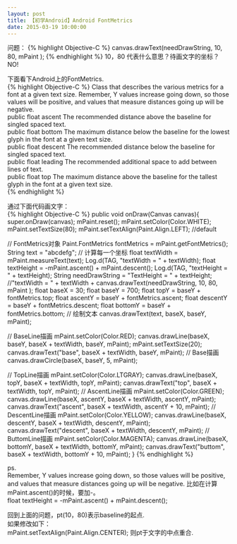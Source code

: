 ```yaml
---
layout: post
title: 【初学Android】Android FontMetrics
date: 2015-03-19 10:00:00
---
```


问题：
{% highlight Objective-C %}
canvas.drawText(needDrawString, 10, 80, mPaint );
{% endhighlight %}
10，80 代表什么意思？待画文字的坐标？NO!

下面看下Android上的FontMetrics.<br/>
{% highlight Objective-C %}
Class that describes the various metrics for a font at a given text size. Remember, Y values increase going down, so those values will be positive, and values that measure distances going up will be negative. <br/>
public float	ascent	The recommended distance above the baseline for singled spaced text.<br/>
public float	bottom	The maximum distance below the baseline for the lowest glyph in the font at a given text size.<br/>
public float	descent	The recommended distance below the baseline for singled spaced text.<br/>
public float	leading	The recommended additional space to add between lines of text.<br/>
public float	top	The maximum distance above the baseline for the tallest glyph in the font at a given text size.<br/>
{% endhighlight %}

通过下面代码画文字：<br/>
{% highlight Objective-C %}
public void onDraw(Canvas canvas){
	    super.onDraw(canvas);
        mPaint.reset();
        mPaint.setColor(Color.WHITE);
        mPaint.setTextSize(80);
        mPaint.setTextAlign(Paint.Align.LEFT); //default
		
// FontMetrics对象
        Paint.FontMetrics fontMetrics = mPaint.getFontMetrics();
        String text = "abcdefg";
// 计算每一个坐标
        float textWidth = mPaint.measureText(text);
        Log.d(TAG, "textWidth = " + textWidth);
        float textHeight = -mPaint.ascent() + mPaint.descent();
        Log.d(TAG, "textHeight = " + textHeight);
        String needDrawString = "TextHeight = " + textHeight; //"textWidth = " + textWidth +
        canvas.drawText(needDrawString, 10, 80, mPaint );
        float baseX = 30;
        float baseY = 700;
        float topY = baseY + fontMetrics.top;
        float ascentY = baseY + fontMetrics.ascent;
        float descentY = baseY + fontMetrics.descent;
        float bottomY = baseY + fontMetrics.bottom;
// 绘制文本
        canvas.drawText(text, baseX, baseY, mPaint);

// BaseLine描画
        mPaint.setColor(Color.RED);
        canvas.drawLine(baseX, baseY, baseX + textWidth, baseY, mPaint);
        mPaint.setTextSize(20);
        canvas.drawText("base", baseX + textWidth, baseY, mPaint);
// Base描画
        canvas.drawCircle(baseX, baseY, 5, mPaint);

// TopLine描画
        mPaint.setColor(Color.LTGRAY);
        canvas.drawLine(baseX, topY, baseX + textWidth, topY, mPaint);
        canvas.drawText("top", baseX + textWidth, topY, mPaint);
// AscentLine描画
        mPaint.setColor(Color.GREEN);
        canvas.drawLine(baseX, ascentY, baseX + textWidth, ascentY, mPaint);
        canvas.drawText("ascent", baseX + textWidth, ascentY + 10, mPaint);
// DescentLine描画
        mPaint.setColor(Color.YELLOW);
        canvas.drawLine(baseX, descentY, baseX + textWidth, descentY, mPaint);
        canvas.drawText("descent", baseX + textWidth, descentY, mPaint);
// ButtomLine描画
        mPaint.setColor(Color.MAGENTA);
        canvas.drawLine(baseX, bottomY, baseX + textWidth, bottomY, mPaint);
        canvas.drawText("buttom", baseX + textWidth, bottomY + 10, mPaint);
}
{% endhighlight %}

ps.<br/>
Remember, Y values increase going down, so those values will be positive, and values that measure distances going up will be negative.
比如在计算mPaint.ascent()的时候，要加-。<br/>
float textHeight = -mPaint.ascent() + mPaint.descent();<br/>

回到上面的问题，pt(10，80)表示baseline的起点.<br/>
如果修改如下：<br/>
mPaint.setTextAlign(Paint.Align.CENTER); 
则pt于文字的中点重合.
